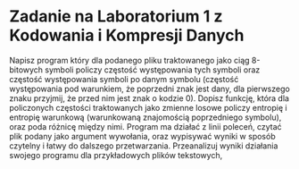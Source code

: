 # Zadanie na Laboratorium 1 z Kodowania i Kompresji Danych
Napisz program który dla podanego pliku traktowanego jako ciąg 8-bitowych symboli
policzy częstość występowania tych symboli oraz częstość występowania symboli po danym
symbolu (częstość występowania pod warunkiem, że poprzedni znak jest dany, dla pierwszego znaku przyjmij, że przed nim jest znak o kodzie 0). Dopisz funkcję, która dla policzonych częstości traktowanych jako zmienne losowe policzy entropię i entropię warunkową
(warunkowaną znajomością poprzedniego symbolu), oraz poda różnicę między nimi.
Program ma działać z linii poleceń, czytać plik podany jako argument wywołania, oraz
wypisywać wyniki w sposób czytelny i łatwy do dalszego przetwarzania.
Przeanalizuj wyniki działania swojego programu dla przykładowych plików tekstowych,
